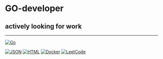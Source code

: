 # GO-developer

## actively looking for work

______________________________

[![Go](https://img.shields.io/badge/Go-%2300ADD8.svg?&logo=go&logoColor=white)](/final-project#)

[![JSON](https://img.shields.io/badge/JSON-000?logo=json&logoColor=fff)](#)
[![HTML](https://img.shields.io/badge/HTML-%23E34F26.svg?logo=html5&logoColor=white)](#)
[![Docker](https://img.shields.io/badge/Docker-2496ED?logo=docker&logoColor=fff)](#)
[![LeetCode](https://img.shields.io/badge/LeetCode-000000?logo=LeetCode&logoColor=#d16c06)](#)

